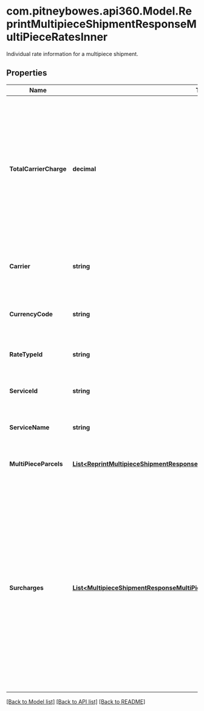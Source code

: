# com.pitneybowes.api360.Model.ReprintMultipieceShipmentResponseMultiPieceRatesInner
Individual rate information for a multipiece shipment.

## Properties

Name | Type | Description | Notes
------------ | ------------- | ------------- | -------------
**TotalCarrierCharge** | **decimal** | The total amount payable to the carrier for the entire shipment, including base charges, special service fees, surcharges, and any applicable international taxes and duties. | [optional] 
**Carrier** | **string** | The name of the carrier providing the shipping service. | [optional] 
**CurrencyCode** | **string** | The currency code in which the rates are calculated. | [optional] 
**RateTypeId** | **string** | The identifier for the type of rate applied. | [optional] 
**ServiceId** | **string** | The identifier for the shipping service used. | [optional] 
**ServiceName** | **string** | The name of the shipping service. | [optional] 
**MultiPieceParcels** | [**List&lt;ReprintMultipieceShipmentResponseMultiPieceRatesInnerMultiPieceParcelsInner&gt;**](ReprintMultipieceShipmentResponseMultiPieceRatesInnerMultiPieceParcelsInner.md) | Details of each parcel within the multi-piece shipment. | [optional] 
**Surcharges** | [**List&lt;MultipieceShipmentResponseMultiPieceRatesInnerSurchargesInner&gt;**](MultipieceShipmentResponseMultiPieceRatesInnerSurchargesInner.md) | Additional fees or surcharges applied to the shipment. Each object in the array represents a specific surcharge and its associated fee.  The &#x60;name&#x60; field must be one of the supported surcharge types from the respective carrier.  **Supported Surcharge Names by Carrier:**  | Carrier       | Surcharge Names  | |- -- -- -- -- -- -- --|- -- -- -- -- -- -- -- -- --| | DHL Express   | FUEL, GO_GREEN_BASIC, OVERSIZE, PREMIUM, RURAL, TOLL                            | | FedEx         | ANCILLARY_FEE, CANADIAN_DESTINATION, DELIVERY_AREA, DELIVERY_CONFIRMATION, FUEL, NON_MACHINABLE, OTHER, OUT_OF_DELIVERY_AREA, OUT_OF_PICKUP_AREA, OVERSIZE, RESIDENTIAL_DELIVERY, RESIDENTIAL_PICKUP | | UPS           | DELIVERY_AREA, EXTENDED_AREA, FUEL, LARGE_PACKAGE, RESIDENTIAL, SHIPPER_PAYS_DUTY_TAX | | USPS          | nonmachinable, oversize                                                         |  | [optional] 

[[Back to Model list]](../../README.md#documentation-for-models) [[Back to API list]](../../README.md#documentation-for-api-endpoints) [[Back to README]](../../README.md)

